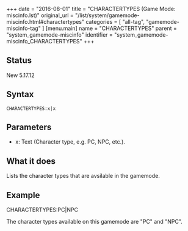 +++
date = "2016-08-01"
title = "CHARACTERTYPES (Game Mode: miscinfo.lst)"
original_url = "/list/system/gamemode-miscinfo.html#charactertypes"
categories = [ "all-tag", "gamemode-miscinfo-tag" ]
[menu.main]
    name = "CHARACTERTYPES"
    parent = "system_gamemode-miscinfo"
    identifier = "system_gamemode-miscinfo_CHARACTERTYPES"
+++

## Status

New 5.17.12

## Syntax

`CHARACTERTYPES:x|x`

## Parameters

-   x: Text (Character type, e.g. PC, NPC, etc.).



What it does
------------

Lists the character types that are avsilable in the gamemode.

Example
-------

CHARACTERTYPES:PC|NPC

The character types available on this gamemode are &QUOT;PC&QUOT; and
&QUOT;NPC&QUOT;.

